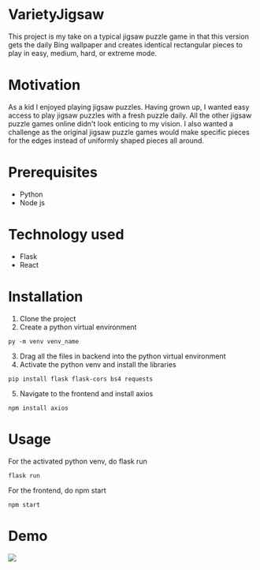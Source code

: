 # VarietyJigsaw
This project is my take on a typical jigsaw puzzle game in that this version gets the daily Bing wallpaper and creates identical rectangular pieces to play in easy, medium, hard, or extreme mode.
# Motivation
As a kid I enjoyed playing jigsaw puzzles. Having grown up, I wanted easy access to play jigsaw puzzles with a fresh puzzle daily. All the other jigsaw puzzle games online didn't look enticing to my vision. I also wanted a challenge as the original jigsaw puzzle games would make specific pieces for the edges instead of uniformly shaped pieces all around.
# Prerequisites
- Python
- Node js
# Technology used
- Flask
- React
# Installation
1. Clone the project
2. Create a python virtual environment
```
py -m venv venv_name
```
3. Drag all the files in backend into the python virtual environment
4. Activate the python venv and install the libraries
```
pip install flask flask-cors bs4 requests
```
5. Navigate to the frontend and install axios
```
npm install axios
```
# Usage
For the activated python venv, do flask run
```
flask run
```
For the frontend, do npm start
```
npm start
```
# Demo
![](https://github.com/AntLe12/Jigsaw-Puzzle/blob/master/Jigsaw%20Demo.gif)
